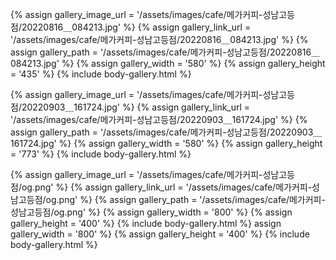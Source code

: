 
{% assign gallery_image_url = '/assets/images/cafe/메가커피-성남고등점/20220816＿084213.jpg' %}
{% assign gallery_link_url = '/assets/images/cafe/메가커피-성남고등점/20220816＿084213.jpg' %}
{% assign gallery_path = '/assets/images/cafe/메가커피-성남고등점/20220816＿084213.jpg' %}
{% assign gallery_width = '580'  %}
{% assign gallery_height = '435'  %}
{% include body-gallery.html %}

{% assign gallery_image_url = '/assets/images/cafe/메가커피-성남고등점/20220903＿161724.jpg' %}
{% assign gallery_link_url = '/assets/images/cafe/메가커피-성남고등점/20220903＿161724.jpg' %}
{% assign gallery_path = '/assets/images/cafe/메가커피-성남고등점/20220903＿161724.jpg' %}
{% assign gallery_width = '580'  %}
{% assign gallery_height = '773'  %}
{% include body-gallery.html %}

{% assign gallery_image_url = '/assets/images/cafe/메가커피-성남고등점/og.png' %}
{% assign gallery_link_url = '/assets/images/cafe/메가커피-성남고등점/og.png' %}
{% assign gallery_path = '/assets/images/cafe/메가커피-성남고등점/og.png' %}
{% assign gallery_width = '800'  %}
{% assign gallery_height = '400'  %}
{% include body-gallery.html %}
 assign gallery_width = '800'  %}
{% assign gallery_height = '400'  %}
{% include body-gallery.html %}
